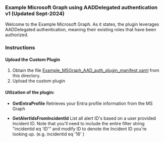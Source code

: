 ### Example Microsoft Graph using AADDelegated authentication v1 (Updated Sept-2024)

Welcome to the Example Microsoft Graph. As it states, the plugin leverages AADDelegated authentication, meaning their existing roles that have been authorized.

### Instructions
#### Upload the Custom Plugin

1. Obtain the file [Example_MSGraph_AAD_auth_plugin_manifest.yaml](https://raw.githubusercontent.com/RickKotlarz/Copilot-for-Security-Plugins/main/Example_MSGraph_AAD_auth_plugin_template/Example_MSGraph_AAD_auth_plugin_manifest.yaml) from this directory.
2. Upload the custom plugin

#### Utlization of the plugin:

- **GetEntraProfile** Retrieves your Entra profile information from the MS Graph

- **GetAlertIdsFromIncidentId** List all alert ID's based on a user provided Incident ID. Note that you'll need to include the entire filter string "incidentid eq 'ID'" and modify ID to denote the Incident ID you're looking up. (e.g. incidentid eq '16' )

